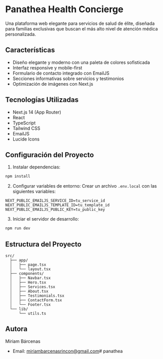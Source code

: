 # Panathea Health Concierge

Una plataforma web elegante para servicios de salud de élite, diseñada para familias exclusivas que buscan el más alto nivel de atención médica personalizada.

## Características

- Diseño elegante y moderno con una paleta de colores sofisticada
- Interfaz responsive y mobile-first
- Formulario de contacto integrado con EmailJS
- Secciones informativas sobre servicios y testimonios
- Optimización de imágenes con Next.js

## Tecnologías Utilizadas

- Next.js 14 (App Router)
- React
- TypeScript
- Tailwind CSS
- EmailJS
- Lucide Icons

## Configuración del Proyecto

1. Instalar dependencias:
```bash
npm install
```

2. Configurar variables de entorno:
Crear un archivo `.env.local` con las siguientes variables:
```
NEXT_PUBLIC_EMAILJS_SERVICE_ID=tu_service_id
NEXT_PUBLIC_EMAILJS_TEMPLATE_ID=tu_template_id
NEXT_PUBLIC_EMAILJS_PUBLIC_KEY=tu_public_key
```

3. Iniciar el servidor de desarrollo:
```bash
npm run dev
```

## Estructura del Proyecto

```
src/
  ├── app/
  │   ├── page.tsx
  │   └── layout.tsx
  ├── components/
  │   ├── Navbar.tsx
  │   ├── Hero.tsx
  │   ├── Services.tsx
  │   ├── About.tsx
  │   ├── Testimonials.tsx
  │   ├── ContactForm.tsx
  │   └── Footer.tsx
  └── lib/
      └── utils.ts
```

## Autora

Miriam Bárcenas
- Email: miriambarcenasrincon@gmail.com# panathea
